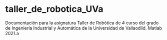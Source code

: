 # taller_de_robotica_UVa
Documentación para la asignatura Taller de Robótica de 4 curso del grado de Ingeniería Industrial y Automática de la Universidad de Vallaodlid.
Matlab 2021.a
